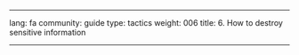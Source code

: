 

---

lang: fa
community: guide
type: tactics
weight: 006
title: 6. How to destroy sensitive information

---

<stub>

